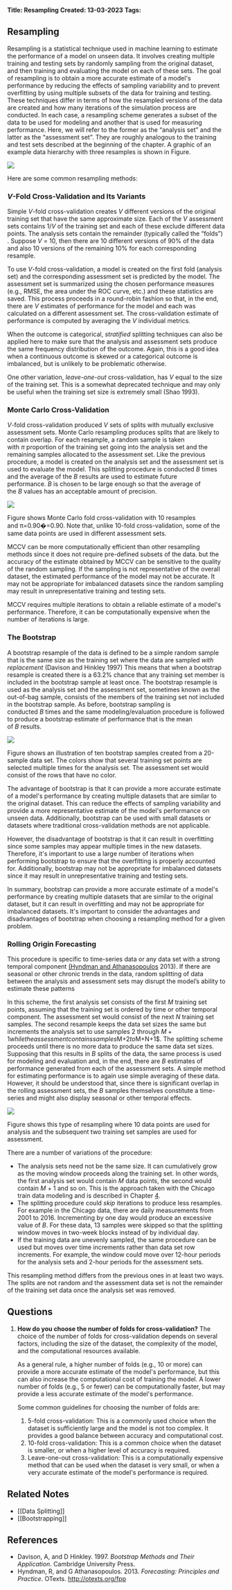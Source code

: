 **Title: Resampling**
**Created: 13-03-2023**
**Tags:**

## Resampling

Resampling is a statistical technique used in machine learning to estimate the performance of a model on unseen data. It involves creating multiple training and testing sets by randomly sampling from the original dataset, and then training and evaluating the model on each of these sets. The goal of resampling is to obtain a more accurate estimate of a model's performance by reducing the effects of sampling variability and to prevent overfitting by using multiple subsets of the data for training and testing. These techniques differ in terms of how the resampled versions of the data are created and how many iterations of the simulation process are conducted. In each case, a resampling scheme generates a subset of the data to be used for modeling and another that is used for measuring performance. Here, we will refer to the former as the “analysis set” and the latter as the “assessment set”. They are roughly analogous to the training and test sets described at the beginning of the chapter. A graphic of an example data hierarchy with three resamples is shown in Figure.

![](Image/resampling.svg)

Here are some common resampling methods:

### _V_-Fold Cross-Validation and Its Variants

Simple _V_-fold cross-validation creates _V_ different versions of the original training set that have the same approximate size. Each of the _V_ assessment sets contains 1/_V_ of the training set and each of these exclude different data points. The analysis sets contain the remainder (typically called the “folds”) . Suppose _V_ = 10, then there are 10 different versions of 90% of the data and also 10 versions of the remaining 10% for each corresponding resample.

To use _V_-fold cross-validation, a model is created on the first fold (analysis set) and the corresponding assessment set is predicted by the model. The assessment set is summarized using the chosen performance measures (e.g., RMSE, the area under the ROC curve, etc.) and these statistics are saved. This process proceeds in a round-robin fashion so that, in the end, there are _V_ estimates of performance for the model and each was calculated on a different assessment set. The cross-validation estimate of performance is computed by averaging the _V_ individual metrics.

When the outcome is categorical, _stratified_ splitting techniques can also be applied here to make sure that the analysis and assessment sets produce the same frequency distribution of the outcome. Again, this is a good idea when a continuous outcome is skewed or a categorical outcome is imbalanced, but is unlikely to be problematic otherwise.

One other variation, _leave-one-out_ cross-validation, has _V_ equal to the size of the training set. This is a somewhat deprecated technique and may only be useful when the training set size is extremely small (Shao 1993).

### Monte Carlo Cross-Validation

_V_-fold cross-validation produced _V_ sets of splits with mutually exclusive assessment sets. Monte Carlo resampling produces splits that are likely to contain overlap. For each resample, a random sample is taken with $\pi$ proportion of the training set going into the analysis set and the remaining samples allocated to the assessment set. Like the previous procedure, a model is created on the analysis set and the assessment set is used to evaluate the model. This splitting procedure is conducted _B_ times and the average of the _B_ results are used to estimate future performance. _B_ is chosen to be large enough so that the average of the _B_ values has an acceptable amount of precision.

![](Image/v-fold-monte-carlo-cv.svg)

Figure shows Monte Carlo fold cross-validation with 10 resamples and π=0.90�=0.90. Note that, unlike 10-fold cross-validation, some of the same data points are used in different assessment sets.

MCCV can be more computationally efficient than other resampling methods since it does not require pre-defined subsets of the data. but the accuracy of the estimate obtained by MCCV can be sensitive to the quality of the random sampling. If the sampling is not representative of the overall dataset, the estimated performance of the model may not be accurate. It may not be appropriate for imbalanced datasets since the random sampling may result in unrepresentative training and testing sets.

MCCV requires multiple iterations to obtain a reliable estimate of a model's performance. Therefore, it can be computationally expensive when the number of iterations is large.

### The Bootstrap

A bootstrap resample of the data is defined to be a simple random sample that is the same size as the training set where the data are sampled _with replacement_ (Davison and Hinkley 1997) This means that when a bootstrap resample is created there is a 63.2% chance that any training set member is included in the bootstrap sample at least once. The bootstrap resample is used as the analysis set and the assessment set, sometimes known as the out-of-bag sample, consists of the members of the training set not included in the bootstrap sample. As before, bootstrap sampling is conducted _B_ times and the same modeling/evaluation procedure is followed to produce a bootstrap estimate of performance that is the mean of _B_ results.

![](Image/bootstrap.svg)

Figure shows an illustration of ten bootstrap samples created from a 20-sample data set. The colors show that several training set points are selected multiple times for the analysis set. The assessment set would consist of the rows that have no color.

The advantage of bootstrap is that it can provide a more accurate estimate of a model's performance by creating multiple datasets that are similar to the original dataset. This can reduce the effects of sampling variability and provide a more representative estimate of the model's performance on unseen data. Additionally, bootstrap can be used with small datasets or datasets where traditional cross-validation methods are not applicable.

However, the disadvantage of bootstrap is that it can result in overfitting since some samples may appear multiple times in the new datasets. Therefore, it's important to use a large number of iterations when performing bootstrap to ensure that the overfitting is properly accounted for. Additionally, bootstrap may not be appropriate for imbalanced datasets since it may result in unrepresentative training and testing sets.

In summary, bootstrap can provide a more accurate estimate of a model's performance by creating multiple datasets that are similar to the original dataset, but it can result in overfitting and may not be appropriate for imbalanced datasets. It's important to consider the advantages and disadvantages of bootstrap when choosing a resampling method for a given problem.

### Rolling Origin Forecasting

This procedure is specific to time-series data or any data set with a strong temporal component [(Hyndman and Athanasopoulos](http://otexts.org/fpp) 2013). If there are seasonal or other chronic trends in the data, random splitting of data between the analysis and assessment sets may disrupt the model’s ability to estimate these patterns

In this scheme, the first analysis set consists of the first _M_ training set points, assuming that the training set is ordered by time or other temporal component. The assessment set would consist of the next _N_ training set samples. The second resample keeps the data set sizes the same but increments the analysis set to use samples 2 through $M+1 while the assessment contains samples $M+2$ to $M+N+1$. The splitting scheme proceeds until there is no more data to produce the same data set sizes. Supposing that this results in _B_ splits of the data, the same process is used for modeling and evaluation and, in the end, there are _B_ estimates of performance generated from each of the assessment sets. A simple method for estimating performance is to again use simple averaging of these data. However, it should be understood that, since there is significant overlap in the rolling assessment sets, the _B_ samples themselves constitute a time-series and might also display seasonal or other temporal effects.

![](Image/resampling_rof.svg)

Figure shows this type of resampling where 10 data points are used for analysis and the subsequent two training set samples are used for assessment.

There are a number of variations of the procedure:
-   The analysis sets need not be the same size. It can cumulatively grow as the moving window proceeds along the training set. In other words, the first analysis set would contain _M_ data points, the second would contain _M_ + 1 and so on. This is the approach taken with the Chicago train data modeling and is described in Chapter [4](https://bookdown.org/max/FES/exploratory-visualizations.html#exploratory-visualizations).
-   The splitting procedure could _skip_ iterations to produce less resamples. For example in the Chicago data, there are daily measurements from 2001 to 2016. Incrementing by one day would produce an excessive value of _B_. For these data, 13 samples were skipped so that the splitting window moves in two-week blocks instead of by individual day.
-   If the training data are unevenly sampled, the same procedure can be used but moves over time increments rather than data set row increments. For example, the window could move over 12-hour periods for the analysis sets and 2-hour periods for the assessment sets.

This resampling method differs from the previous ones in at least two ways. The splits are not random and the assessment data set is not the remainder of the training set data once the analysis set was removed.

## Questions

1. **How do you choose the number of folds for cross-validation?**
	The choice of the number of folds for cross-validation depends on several factors, including the size of the dataset, the complexity of the model, and the computational resources available.
	
	As a general rule, a higher number of folds (e.g., 10 or more) can provide a more accurate estimate of the model's performance, but this can also increase the computational cost of training the model. A lower number of folds (e.g., 5 or fewer) can be computationally faster, but may provide a less accurate estimate of the model's performance.
	
	Some common guidelines for choosing the number of folds are:
	1.  5-fold cross-validation: This is a commonly used choice when the dataset is sufficiently large and the model is not too complex. It provides a good balance between accuracy and computational cost.
	2.  10-fold cross-validation: This is a common choice when the dataset is smaller, or when a higher level of accuracy is required.
	3.  Leave-one-out cross-validation: This is a computationally expensive method that can be used when the dataset is very small, or when a very accurate estimate of the model's performance is required.




## Related Notes
* [[Data Splitting]]
* [[Bootstrapping]]

## References
* Davison, A, and D Hinkley. 1997. _Bootstrap Methods and Their Application_. Cambridge University Press.
* Hyndman, R, and G Athanasopoulos. 2013. _Forecasting: Principles and Practice_. OTexts. http://otexts.org/fpp